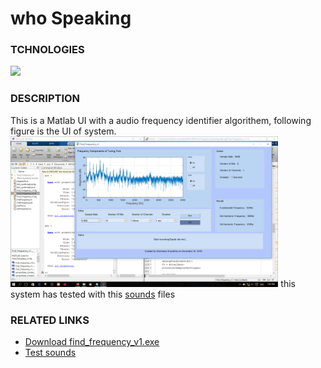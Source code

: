# who Speaking

### TCHNOLOGIES
<img src = "https://upload.wikimedia.org/wikipedia/commons/thumb/2/21/Matlab_Logo.png/667px-Matlab_Logo.png" width = "5%" >

### DESCRIPTION

 This is a Matlab UI with a audio frequency identifier algorithem, following figure is the UI of system.
<img src = "https://raw.githubusercontent.com/DarshanaUOP/whoSpeaking/master/Screenshot%20(104).png" width = "85%">
this system has tested with this [sounds](https://github.com/DarshanaUOP/whoSpeaking/tree/master/Whos%20Speaking%20sounds) files 

### RELATED LINKS
* [Download find_frequency_v1.exe](https://github.com/DarshanaUOP/whoSpeaking/raw/master/Find_Frequency_v1/distrib/Find_Frequency_v1.exe)
* [Test sounds](https://github.com/DarshanaUOP/whoSpeaking/tree/master/Whos%20Speaking%20sounds)
